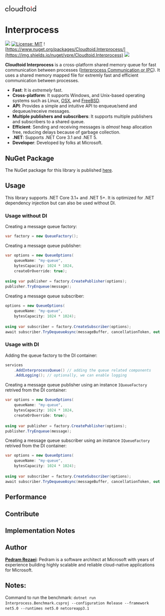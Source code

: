 <a href="https://github.com/cloudtoid"><img src="https://raw.githubusercontent.com/cloudtoid/assets/master/logos/cloudtoid-black-red.png" width="100"></a>

# Interprocess

![](https://github.com/cloudtoid/interprocess/workflows/publish/badge.svg) [![License: MIT](https://img.shields.io/badge/License-MIT-blue.svg)](https://github.com/cloudtoid/url-patterns/blob/master/LICENSE) ![https://www.nuget.org/packages/Cloudtoid.Interprocess/](https://img.shields.io/nuget/vpre/Cloudtoid.Interprocess) ![](https://img.shields.io/badge/.net%20core-%3E%203.1.0-blue)

**Cloudtoid Interprocess** is a cross-platform shared memory queue for fast communication between processes ([Interprocess Communication or IPC](https://en.wikipedia.org/wiki/Inter-process_communication)). It uses a shared memory mapped file for extremly fast and efficient communication between processes.

- **Fast**: It is *extremely* fast.
- **Cross-platform**: It supports Windows, and Unix-based operating systems such as Linux, [OSX](https://en.wikipedia.org/wiki/MacOS), and [FreeBSD](https://www.freebsd.org/).
- **API**: Provides a simple and intuitive API to enqueue/send and dequeue/receive messages.
- **Multiple publishers and subscribers**: It supports multiple publishers and subscribers to a shared queue.
- **Efficient**: Sending and receiving messages is *almost* heap allocation free, reducing delays because of garbage collection.
- **.NET**: Supports .NET Core 3.1 and .NET 5.
- **Developer**: Developed by folks at Microsoft.

## NuGet Package

The NuGet package for this library is published [here](https://www.nuget.org/packages/Cloudtoid.Interprocess/).

## Usage

This library supports .NET Core 3.1+ and .NET 5+. It is optimized for .NET dependency injection but can also be used without DI.

### Usage without DI

Creating a message queue factory:

```csharp
var factory = new QueueFactory();
```

Creating a message queue publisher:

```csharp
var options = new QueueOptions(
    queueName: "my-queue",
    bytesCapacity: 1024 * 1024,
    createOrOverride: true);

using var publisher = factory.CreatePublisher(options);
publisher.TryEnqueue(message);
```

Creating a message queue subscriber:

```csharp
options = new QueueOptions(
    queueName: "my-queue",
    bytesCapacity: 1024 * 1024);

using var subscriber = factory.CreateSubscriber(options);
await subscriber.TryDequeueAsync(messageBuffer, cancellationToken, out var msg);
```

### Usage with DI

Adding the queue factory to the DI container:

```csharp
services
    .AddInterprocessQueue() // adding the queue related components
    .AddLogging(); // optionally, we can enable logging
```

Creating a message queue publisher using an instance `IQueueFactory` retrived from the DI container:

```csharp
var options = new QueueOptions(
    queueName: "my-queue",
    bytesCapacity: 1024 * 1024,
    createOrOverride: true);

using var publisher = factory.CreatePublisher(options);
publisher.TryEnqueue(message);
```

Creating a message queue subscriber using an instance `IQueueFactory` retrived from the DI container:

```csharp
var options = new QueueOptions(
    queueName: "my-queue",
    bytesCapacity: 1024 * 1024);

using var subscriber = factory.CreateSubscriber(options);
await subscriber.TryDequeueAsync(messageBuffer, cancellationToken, out var message);
```

## Performance

## Contribute

## Implementation Notes

## Author

[**Pedram Rezaei**](https://www.linkedin.com/in/pedramrezaei/): Pedram is a software architect at Microsoft with years of experience building highly scalable and reliable cloud-native applications for Microsoft.



## Notes:
Command to run the benchmark: `dotnet run Interprocess.Benchmark.csproj --configuration Release --framework net5.0 --runtimes net5.0 netcoreapp3.1`

